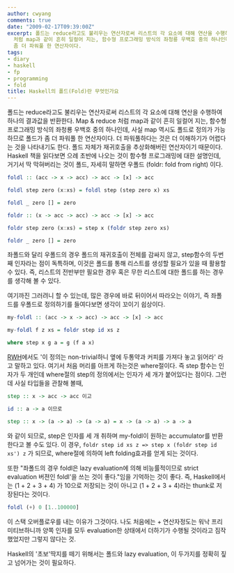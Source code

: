 ```yaml
---
author: cwyang
comments: true
date: "2009-02-17T09:39:00Z"
excerpt: 폴드는 reduce라고도 불리우는 연산자로써 리스트의 각 요소에 대해 연산을 수행하여 하나의 결과값을 반환한다. Map & reduce
  처럼 map과 같이 흔히 일컬어 지는, 함수형 프로그래밍 방식의 좌청룡 우백호 중의 하나인데, 사실 map 역시도 폴드로 정의가 가능하므로 폴드가
  좀 더 파워풀 한 연산자이다.
tags:
- diary
- haskell
- fp
- programming
- fold
title: Haskell의 폴드(Fold)란 무엇인가요
---
```

폴드는 reduce라고도 불리우는 연산자로써 리스트의 각 요소에 대해 연산을 수행하여 하나의 결과값을 반환한다. Map & reduce 처럼 map과 같이 흔히 일컬어 지는, 함수형 프로그래밍 방식의 좌청룡 우백호 중의 하나인데, 사실 map 역시도 폴드로 정의가 가능하므로 폴드가 좀 더 파워풀 한 연산자이다. 더 파워풀하다는 것은 더 이해하기가 어렵다는 것을 나타내기도 한다. 폴드 자체가 재귀호출을 추상화해버린 연산자이기 때문이다. Haskell 책을 읽다보면 으례 초반에 나오는 것이 함수형 프로그래밍에 대한 설명인데, 거기서 딱 막혀버리는 것이 폴드, 자세히 말하면 우폴드 (foldr: fold from right) 이다.

```haskell
foldl :: (acc -> x -> acc) -> acc -> [x] -> acc

foldl step zero (x:xs) = foldl step (step zero x) xs

foldl _ zero [] = zero

foldr :: (x -> acc -> acc) -> acc -> [x] -> acc

foldr step zero (x:xs) = step x (foldr step zero xs)

foldr _ zero [] = zero
```

좌폴드와 달리 우폴드의 경우 폴드의 재귀호출이 전체를 감싸지 않고, step함수의 두번째 인자라는 점이 독특하며, 이것은 폴드를 통해 리스트를 생성할 필요가 있을 때 활용할 수 있다. 즉, 리스트의 전반부만 필요한 경우 혹은 무한 리스트에 대한 폴드를 하는 경우를 생각해 볼 수 있다.

여기까진 그러려니 할 수 있는데, 많은 경우에 바로 뒤이어서 따라오는 이야기, 즉 좌폴드를 우폴드로 정의하기를 들여다보면 생각이 꼬이기 쉽상이다.

```haskell
my-foldl :: (acc -> x -> acc) -> acc -> [x] -> acc

my-foldl f z xs = foldr step id xs z

where step x g a = g (f a x)
```

[RWH](http://book.realworldhaskell.org/)에서도 '이 정의는 non-trivial하니 옆에 두통약과 커피를 가져다 놓고 읽어라' 라고 말하고 있다. 여기서 처음 머리를 아프게 하는것은 where절이다. 즉 step 함수는 인자가 두 개인데 where절의 step의 정의에서는 인자가 세 개가 붙어있다는 점이다. 그런데 사실 타입들을 관찰해 볼때,

```haskell
step :: x -> acc -> acc 이고

id :: a -> a 이므로

step :: x -> (a -> a) -> (a -> a) = x -> (a -> a) -> a -> a
```

와 같이 되므로, step은 인자를 세 개 취하며 my-foldl이 원하는 accumulator를 반환한다고 볼 수도 있다. 이 경우, `foldr step id xs z => step x (foldr step id xs') z` 가 되므로, where절에 의하여 left folding효과를 얻게 되는 것이다.

또한 "좌폴드의 경우 foldl은 lazy evaluation에 의해 비능률적이므로 strict evaluation 버젼인 foldl'을 쓰는 것이 좋다."임을 기억하는 것이 좋다. 즉, Haskell에서는 (1 + 2 + 3 + 4) 가 10으로 저장되는 것이 아니고 (1 + 2 + 3 + 4)라는 thunk로 저장된다는 것이다. 

```haskell
foldl (+) 0 [1..100000]
```

이 스택 오버플로우를 내는 이유가 그것이다. 나도 처음에는 + 연산자정도는 워낙 프리미티브하니까 양쪽 인자를 모두 evaluation한 상태에서 더하기가 수행될 것이라고 짐작했었지만 그렇지 않다는 것.

Haskell의 '초보'딱지를 떼기 위해서는 폴드와 lazy evaluation, 이 두가지를 정확히 짚고 넘어가는 것이 필요하다.